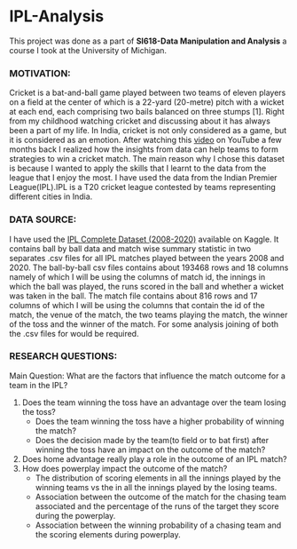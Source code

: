 # IPL-Analysis

This project was done as a part of **SI618-Data Manipulation and Analysis** a course I took at the University of Michigan.

### MOTIVATION: 
Cricket is a bat-and-ball game played between two teams of eleven players on a field at the center of which is a 22-yard (20-metre) pitch with a wicket at each end, each comprising two bails balanced on three stumps [1].  Right from my childhood watching cricket and discussing about it has always been a part of my life. In India, cricket is not only considered as a game, but it is considered as an emotion. After watching this [video](https://www.youtube.com/watch?v=thql-9i9b1k) on YouTube a few months back I realized how the insights from data can help teams to form strategies to win a cricket match. The main reason why I chose this dataset is because I wanted to apply the skills that I learnt to the data from the league that I enjoy the most. I have used the data from the Indian Premier League(IPL).IPL is a T20 cricket league contested by  teams representing different cities in India. 

### DATA SOURCE: 
I have used the [IPL Complete Dataset (2008-2020)](https://www.kaggle.com/patrickb1912/ipl-complete-dataset-20082020) available on Kaggle. It contains ball by ball data and match wise summary statistic in two separates .csv files for all IPL matches played between the years 2008 and 2020. The ball-by-ball csv files contains about 193468 rows and 18 columns namely of which I will be using the columns of match id, the innings in which the ball was played, the runs scored in the ball and whether a wicket was taken in the ball. The match file contains about 816 rows and 17 columns of which I will be using the columns that contain the id of the match, the venue of the match, the two teams playing the match, the winner of the toss and the winner of the match. For some analysis joining of  both the .csv files for would be required.

### RESEARCH QUESTIONS: 
Main Question:
What are the factors that influence the match outcome for a team in the IPL?
1.	Does the team winning the toss have an advantage over the team losing the toss?
       *	Does the team winning the toss have a higher probability of winning the match?
       * 	Does the decision made by the team(to field or to bat first) after winning the toss have an impact on the outcome of the match?
2.	Does home advantage really play a role in the outcome of an IPL match?
3.	How does powerplay impact the outcome of the match?
      * The distribution of scoring elements in all the innings played by the winning teams vs the in all the innings played by the losing teams.
      * Association between the outcome of the match for the chasing team associated and the  percentage of the runs of the target they score during the powerplay.
      * Association between the winning probability of a chasing team and the scoring elements during powerplay.
